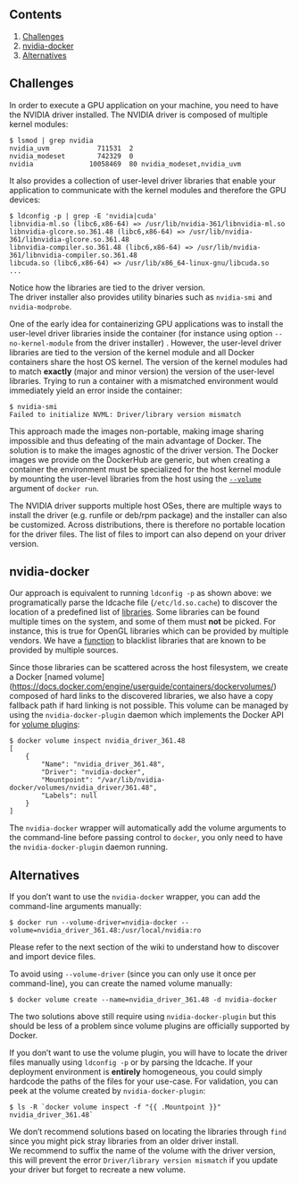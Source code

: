 ## Contents
1. [Challenges](#challenges)
1. [nvidia-docker](#nvidia-docker)
1. [Alternatives](#alternatives)

## Challenges
In order to execute a GPU application on your machine, you need to have the NVIDIA driver installed. The NVIDIA driver is composed of multiple kernel modules:
```
$ lsmod | grep nvidia
nvidia_uvm            711531  2 
nvidia_modeset        742329  0 
nvidia              10058469  80 nvidia_modeset,nvidia_uvm
```
It also provides a collection of user-level driver libraries that enable your application to communicate with the kernel modules and therefore the GPU devices:
```
$ ldconfig -p | grep -E 'nvidia|cuda'
libnvidia-ml.so (libc6,x86-64) => /usr/lib/nvidia-361/libnvidia-ml.so
libnvidia-glcore.so.361.48 (libc6,x86-64) => /usr/lib/nvidia-361/libnvidia-glcore.so.361.48
libnvidia-compiler.so.361.48 (libc6,x86-64) => /usr/lib/nvidia-361/libnvidia-compiler.so.361.48
libcuda.so (libc6,x86-64) => /usr/lib/x86_64-linux-gnu/libcuda.so
...
```
Notice how the libraries are tied to the driver version.  
The driver installer also provides utility binaries such as `nvidia-smi` and `nvidia-modprobe`. 

One of the early idea for containerizing GPU applications was to install the user-level driver libraries inside the container (for instance using option `--no-kernel-module` from the driver installer) . However,  the user-level driver libraries are tied to the version of the kernel module and all Docker containers share the host OS kernel. The version of the kernel modules had to match **exactly** (major and minor version) the version of the user-level libraries. Trying to run a container with a mismatched environment would immediately yield an error inside the container:
```
$ nvidia-smi 
Failed to initialize NVML: Driver/library version mismatch
```
This approach made the images non-portable, making image sharing impossible and thus defeating of the main advantage of Docker. The solution is to make the images agnostic of the driver version. The Docker images we provide on the DockerHub are generic, but when creating a container the environment must be specialized for the host kernel module by mounting the user-level libraries from the host using the [`--volume`](https://docs.docker.com/engine/reference/run/#volume-shared-filesystems) argument of `docker run`.

The NVIDIA driver supports multiple host OSes, there are multiple ways to install the driver (e.g. runfile or deb/rpm package) and the installer can also be customized. Across distributions, there is therefore no portable location for the driver files. The list of files to import can also depend on your driver version.

## nvidia-docker
Our approach is equivalent to running `ldconfig -p` as shown above: we programatically parse the ldcache file (`/etc/ld.so.cache`) to discover the location of a predefined list of [ libraries](https://github.com/NVIDIA/nvidia-docker/blob/93bb65de7fc349e6de9f27abdaa75875f5572b17/tools/src/nvidia/volumes.go#L118-L168).
Some libraries can be found multiple times on the system, and some of them must **not** be picked. For instance, this is true for OpenGL libraries which can be provided by multiple vendors. We have a [function](https://github.com/NVIDIA/nvidia-docker/blob/93bb65de7fc349e6de9f27abdaa75875f5572b17/tools/src/nvidia/volumes.go#L173-L211) to blacklist libraries that are known to be provided by multiple sources.

Since those libraries can be scattered across the host filesystem, we create a Docker [named volume] (https://docs.docker.com/engine/userguide/containers/dockervolumes/) composed of hard links to the discovered libraries, we also have a copy fallback path if hard linking is not possible.
This volume can be managed by using the `nvidia-docker-plugin` daemon which implements the Docker API for [volume plugins](https://docs.docker.com/engine/extend/plugins_volume/):
```
$ docker volume inspect nvidia_driver_361.48 
[
    {
        "Name": "nvidia_driver_361.48",
        "Driver": "nvidia-docker",
        "Mountpoint": "/var/lib/nvidia-docker/volumes/nvidia_driver/361.48",
        "Labels": null
    }
]
```
The `nvidia-docker` wrapper will automatically add the volume arguments to the command-line before passing control to `docker`, you only need to have the `nvidia-docker-plugin` daemon running.

## Alternatives
If you don’t want to use the `nvidia-docker` wrapper, you can add the command-line arguments manually:
```
$ docker run --volume-driver=nvidia-docker --volume=nvidia_driver_361.48:/usr/local/nvidia:ro
````
Please refer to the next section of the wiki to understand how to discover and import device files.

To avoid using `--volume-driver` (since you can only use it once per command-line), you can create the named volume manually:
```
$ docker volume create --name=nvidia_driver_361.48 -d nvidia-docker
```
The two solutions above still require using `nvidia-docker-plugin` but this should be less of a problem since volume plugins are officially supported by Docker.

If you don’t want to use the volume plugin, you will have to locate the driver files manually using `ldconfig -p` or by parsing the ldcache. If your deployment environment is **entirely** homogeneous, you could simply hardcode the paths of the files for your use-case. For validation, you can peek at the volume created by `nvidia-docker-plugin`:
```
$ ls -R `docker volume inspect -f "{{ .Mountpoint }}" nvidia_driver_361.48`
``` 
We don’t recommend solutions based on locating the libraries through `find` since you might pick stray libraries from an older driver install.  
We recommend to suffix the name of the volume with the driver version, this will prevent the error `Driver/library version mismatch` if you update your driver but forget to recreate a new volume.
